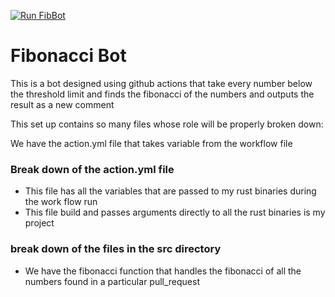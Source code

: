 

[![Run FibBot](https://github.com/Nkwenti-Severian-Ndongtsop/Fibonacci-bot/actions/workflows/fibbot.yml/badge.svg?branch=main)](https://github.com/Nkwenti-Severian-Ndongtsop/Fibonacci-bot/actions/workflows/fibbot.yml)

# Fibonacci Bot 

This is a bot designed using github actions that take every number below the threshold limit and finds the fibonacci of the numbers 
and outputs the result as a new comment

This set up contains so many files whose role will be properly broken down:

We have the action.yml file that takes variable from the workflow file

### Break down of the action.yml file

- This file has all the variables that are passed to my rust binaries during the work flow run
- This file build and passes arguments directly to all the rust binaries is my project

### break down of the files in the src directory

- We have the fibonacci function that handles the fibonacci of all the numbers found in a particular pull_request
